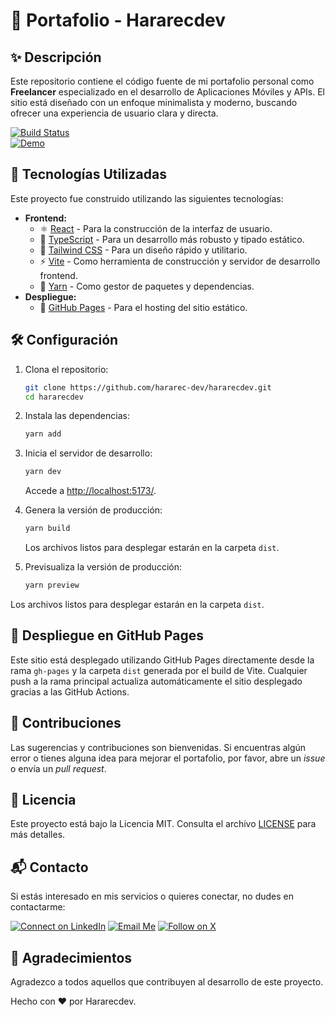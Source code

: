# 💼 Portafolio - Hararecdev

## ✨ Descripción

Este repositorio contiene el código fuente de mi portafolio personal como **Freelancer** especializado en el desarrollo de Aplicaciones Móviles y APIs. El sitio está diseñado con un enfoque minimalista y moderno, buscando ofrecer una experiencia de usuario clara y directa.
<!-- 🚀 Badges -->
[![Build Status](https://github.com/hararec-dev/hararecdev/actions/workflows/deploy.yml/badge.svg?branch=main)](https://github.com/hararec-dev/hararecdev/actions)  
[![Demo](https://img.shields.io/badge/demo-GitHub%20Pages-blue?style=flat&logo=github)](https://hararec-dev.github.io/hararecdev)

## 🚀 Tecnologías Utilizadas

Este proyecto fue construido utilizando las siguientes tecnologías:

* **Frontend:**
    * ⚛️ [React](https://reactjs.org/) - Para la construcción de la interfaz de usuario.
    * 📘 [TypeScript](https://www.typescriptlang.org/) - Para un desarrollo más robusto y tipado estático.
    * 💨 [Tailwind CSS](https://v2.tailwindcss.com/docs/) - Para un diseño rápido y utilitario.
    * ⚡ [Vite](https://vitejs.dev/) - Como herramienta de construcción y servidor de desarrollo frontend.
    * 🧶 [Yarn](https://yarnpkg.com/) - Como gestor de paquetes y dependencias.
* **Despliegue:**
    * 📄 [GitHub Pages](https://pages.github.com/) - Para el hosting del sitio estático.

## 🛠️ Configuración

1. Clona el repositorio:
    ```bash
    git clone https://github.com/hararec-dev/hararecdev.git
    cd hararecdev
    ```

2. Instala las dependencias:
    ```bash
    yarn add
    ```

3. Inicia el servidor de desarrollo:
    ```bash
    yarn dev
    ```
    Accede a [http://localhost:5173/](http://localhost:5173).

4. Genera la versión de producción:
    ```bash
    yarn build
    ```
    Los archivos listos para desplegar estarán en la carpeta `dist`.

5. Previsualiza la versión de producción:
    ```bash
    yarn preview
    ```

Los archivos listos para desplegar estarán en la carpeta `dist`.

## 📜 Despliegue en GitHub Pages

Este sitio está desplegado utilizando GitHub Pages directamente desde la rama `gh-pages` y la carpeta `dist` generada por el build de Vite. Cualquier push a la rama principal actualiza automáticamente el sitio desplegado gracias a las GitHub Actions.

## 🤝 Contribuciones

Las sugerencias y contribuciones son bienvenidas. Si encuentras algún error o tienes alguna idea para mejorar el portafolio, por favor, abre un *issue* o envía un *pull request*.

## 📄 Licencia

Este proyecto está bajo la Licencia MIT. Consulta el archivo [LICENSE](LICENSE) para más detalles.

## 📬 Contacto

Si estás interesado en mis servicios o quieres conectar, no dudes en contactarme:

[![Connect on LinkedIn](https://img.shields.io/badge/Connect_on_LinkedIn-0077B5?style=for-the-badge&logo=linkedin&logoColor=white)](https://www.linkedin.com/in/hararec-dev/)
[![Email Me](https://img.shields.io/badge/Email_Me-D14836?style=for-the-badge&logo=gmail&logoColor=white)](mailto:hararecdev@gmail.com)
[![Follow on X](https://img.shields.io/badge/Follow_on_X-1DA1F2?style=for-the-badge&logo=X&logoColor=white)](https://x.com/hararec_dev)

## 📜 Agradecimientos
Agradezco a todos aquellos que contribuyen al desarrollo de este proyecto.

Hecho con ❤️ por Hararecdev.